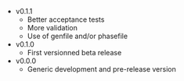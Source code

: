 * v0.1.1
	* Better acceptance tests
	* More validation
	* Use of genfile and/or phasefile
* v0.1.0
	* First versionned beta release
* v0.0.0
	* Generic development and pre-release version
